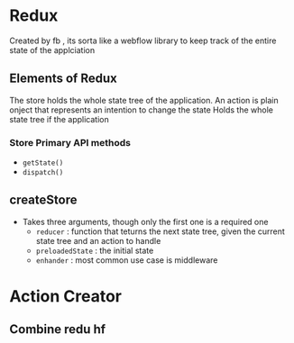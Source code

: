 # Redux

Created by fb , its sorta like a webflow library to keep track of the entire state of the applciation


## Elements of Redux

The store holds the whole state tree of the application.
An action is plain onject that represents an intention to change the state
Holds the whole state tree if the application

### Store Primary API methods

- `getState()`
- `dispatch()`


## createStore

- Takes three arguments, though only the first one is a required one
  - `reducer` : function that teturns the next state tree, given the current state tree and an action to handle
  - `preloadedState` : the initial state
  - `enhander` : most common use case is middleware

# Action Creator











## Combine redu hf 
